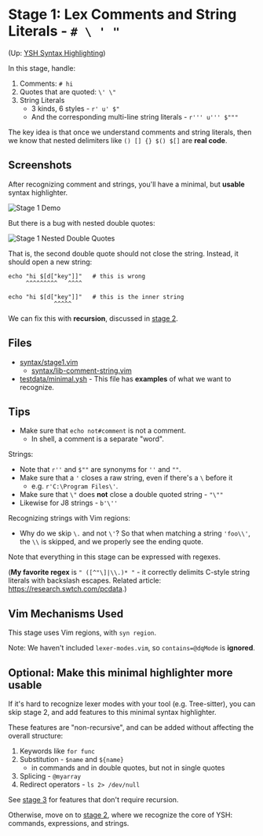 Stage 1: Lex Comments and String Literals - `# \ ' "`
=====

(Up: [YSH Syntax Highlighting](algorithms.md))

In this stage, handle:

1. Comments: `# hi`
1. Quotes that are quoted: `\' \"`
1. String Literals 
   - 3 kinds, 6 styles - `r' u' $"`
   - And the corresponding multi-line string literals - `r''' u''' $"""`

The key idea is that once we understand comments and string literals, then we
know that nested delimiters like `() [] {} $() $[]` are **real code**.

## Screenshots

After recognizing comment and strings, you'll have a minimal, but **usable**
syntax highlighter.

![Stage 1 Demo](https://pages.oils.pub/oils-vim/screenshots/stage1-demo.png)

But there is a bug with nested double quotes:

![Stage 1 Nested Double Quotes](https://pages.oils.pub/oils-vim/screenshots/stage1-nested-dq.png)

That is, the second double quote should not close the string.  Instead, it
should open a new string:

    echo "hi $[d["key"]]"   # this is wrong
         ^^^^^^^^^   ^^^^

    echo "hi $[d["key"]]"   # this is the inner string
                 ^^^^^

We can fix this with **recursion**, discussed in [stage 2](stage2.md).

## Files

- [syntax/stage1.vim](../syntax/stage1.vim)
  - [syntax/lib-comment-string.vim](../syntax/lib-comment-string.vim)
- [testdata/minimal.ysh](../testdata/minimal.ysh) - This file has **examples**
  of what we want to recognize.

## Tips

- Make sure that `echo not#comment` is not a comment.
  - In shell, a comment is a separate "word".

Strings:

- Note that `r''` and `$""` are synonyms for `''` and `""`.
- Make sure that a `'` closes a raw string, even if there's a `\` before it
  - e.g. `r'C:\Program Files\'`.
- Make sure that `\"` does **not** close a double quoted string - `"\""`
- Likewise for J8 strings -  `b'\''`

Recognizing strings with Vim regions:

- Why do we skip `\.` and not `\'`?  So that when matching a string `'foo\\'`,
  the `\\` is skipped, and we properly see the ending quote.

Note that everything in this stage can be expressed with regexes.

(**My favorite regex** is `" ([^"\]|\\.)* "` - it correctly delimits C-style
string literals with backslash escapes.  Related article:
<https://research.swtch.com/pcdata>.)


## Vim Mechanisms Used

This stage uses Vim regions, with `syn region`.

Note: We haven't included `lexer-modes.vim`, so `contains=@dqMode` is
**ignored**.

## Optional: Make this minimal highlighter more usable

If it's hard to recognize lexer modes with your tool (e.g. Tree-sitter), you
can skip stage 2, and add features to this minimal syntax highlighter.

These features are "non-recursive", and can be added without affecting the
overall structure:

1. Keywords like `for func`
1. Substitution - `$name` and `${name}`
   - in commands and in double quotes, but not in single quotes
1. Splicing - `@myarray`
1. Redirect operators - `ls 2> /dev/null`

See [stage 3](stage3.md) for features that don't require recursion.

Otherwise, move on to [stage 2](stage2.md), where we recognize the core of YSH:
commands, expressions, and strings.



